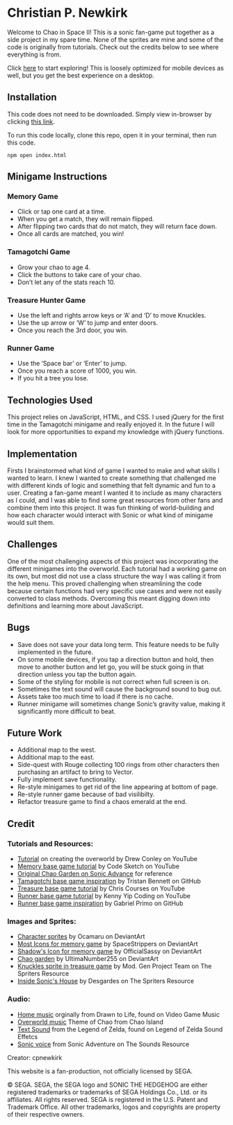 # Christian P. Newkirk

Welcome to Chao in Space II! This is a sonic fan-game put together as a side project in my spare time. None of the sprites are mine and some of the code is originally from tutorials. Check out the credits below to see where everything is from.

Click [here](https://cpnewkirk.github.io/myGame/) to start exploring! This is loosely optimized for mobile devices as well, but you get the best experience on a desktop.

## Installation

This code does not need to be downloaded. Simply view in-browser by clicking [this link](https://cpnewkirk.github.io/myGame/).

To run this code locally, clone this repo, open it in your terminal, then run this code.

```
npm open index.html
```

## Minigame Instructions

### Memory Game

- Click or tap one card at a time.
- When you get a match, they will remain flipped.
- After flipping two cards that do not match, they will return face down.
- Once all cards are matched, you win!

### Tamagotchi Game

- Grow your chao to age 4.
- Click the buttons to take care of your chao.
- Don’t let any of the stats reach 10.

### Treasure Hunter Game

- Use the left and rights arrow keys or ‘A’ and ‘D’ to move Knuckles.
- Use the up arrow or ‘W’ to jump and enter doors.
- Once you reach the 3rd door, you win.

### Runner Game

- Use the ‘Space bar’ or ‘Enter’ to jump.
- Once you reach a score of 1000, you win.
- If you hit a tree you lose.

## Technologies Used

This project relies on JavaScript, HTML, and CSS. I used jQuery for the first time in the Tamagotchi minigame and really enjoyed it. In the future I will look for more opportunities to expand my knowledge with jQuery functions.

## Implementation

Firsts I brainstormed what kind of game I wanted to make and what skills I wanted to learn. I knew I wanted to create something that challenged me with different kinds of logic and something that felt dynamic and fun to a user. Creating a fan-game meant I wanted it to include as many characters as I could, and I was able to find some great resources from other fans and combine them into this project. It was fun thinking of world-building and how each character would interact with Sonic or what kind of minigame would suit them.

## Challenges

One of the most challenging aspects of this project was incorporating the different minigames into the overworld. Each tutorial had a working game on its own, but most did not use a class structure the way I was calling it from the help menu. This proved challenging when streamlining the code because certain functions had very specific use cases and were not easily converted to class methods. Overcoming this meant digging down into definitions and learning more about JavaScript.

## Bugs

- Save does not save your data long term. This feature needs to be fully implemented in the future.
- On some mobile devices, if you tap a direction button and hold, then move to another button and let go, you will be stuck going in that direction unless you tap the button again.
- Some of the styling for mobile is not correct when full screen is on.
- Sometimes the text sound will cause the background sound to bug out.
- Assets take too much time to load if there is no cache.
- Runner minigame will sometimes change Sonic’s gravity value, making it significantly more difficult to beat.

## Future Work

- Additional map to the west.
- Additional map to the east.
- Side-quest with Rouge collecting 100 rings from other characters then purchasing an artifact to bring to Vector.
- Fully implement save functionality.
- Re-style minigames to get rid of the line appearing at bottom of page.
- Re-style runner game because of bad visilibilty.
- Refactor treasure game to find a chaos emerald at the end.

## Credit

### Tutorials and Resources:

- [Tutorial](https://www.youtube.com/watch?v=Lq_VQcrEfEQ&list=PLcjhmZ8oLT0r9dSiIK6RB_PuBWlG1KSq_&index=26) on creating the overworld by Drew Conley on YouTube
- [Memory base game tutorial](https://www.youtube.com/watch?v=NGtx3EBlpNE&list=PLLX1I3KXZ-YH-woTgiCfONMya39-Ty8qw&index=12) by Code Sketch on YouTube
- [Original Chao Garden on Sonic Advance](https://www.youtube.com/watch?v=OKg0yriltiw) for reference
- [Tamagotchi base game inspiration](https://github.com/tr-stan/tamagotchi-pet/tree/master) by Tristan Bennett on GitHub
- [Treasure base game tutorial](https://www.youtube.com/watch?v=Lcdc2v-9PjA) by Chris Courses on YouTube
- [Runner base game tutorial](https://www.youtube.com/watch?v=lgck-txzp9o) by Kenny Yip Coding on YouTube
- [Runner base game inspiration](https://github.com/PlopesK/Sonic-R?tab=readme-ov-file) by Gabriel Primo on GitHub

### Images and Sprites:

- [Character sprites](https://www.deviantart.com/ocamaru/gallery/50206420/sonic-charsets) by Ocamaru on DeviantArt
- [Most Icons for memory game](https://www.deviantart.com/officialsassy/art/Tails-head-Logo-836672536) by SpaceStrippers on DeviantArt
- [Shadow's Icon for memory game](https://www.deviantart.com/spacestrippers/art/Shadow-Logo-free-icon-315230198) by OfficialSassy on DeviantArt
- [Chao garden](https://www.deviantart.com/ultimanumber255/art/Tiny-Chao-Garden-Spritesheet-792348615) by UltimaNumber255 on DeviantArt
- [Knuckles sprite in treasure game](https://www.spriters-resource.com/custom_edited/sonicthehedgehogcustoms/sheet/77456/) by Mod. Gen Project Team on The Spriters Resource
- [Inside Sonic's House](https://www.spriters-resource.com/fullview/17384/) by Desgardes on The Spriters Resource 

### Audio:

- [Home music](https://downloads.khinsider.com/game-soundtracks/album/drawn-to-life-nintendo-ds/65_Village.mp3) orginally from Drawn to Life, found on Video Game Music
- [Overworld music](https://chao-island.com/media/music) Theme of Chao from Chao Island
- [Text Sound](https://noproblo.dayjo.org/ZeldaSounds/QuickSearch.php?q=text&sa=Search+%28under+construction%29) from the Legend of Zelda, found on Legend of Zelda Sound Effetcs
- [Sonic voice](https://www.sounds-resource.com/gamecube/sadx/sound/1757/) from Sonic Adventure on The Sounds Resource

Creator: cpnewkirk

This website is a fan-production, not officially licensed by SEGA.

© SEGA. SEGA, the SEGA logo and SONIC THE HEDGEHOG are either registered trademarks or trademarks of SEGA Holdings Co., Ltd. or its affiliates. All rights reserved. SEGA is registered in the U.S. Patent and Trademark Office. All other trademarks, logos and copyrights are property of their respective owners.

